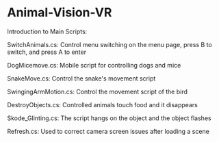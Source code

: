 # Animal-Vision-VR
Introduction to Main Scripts:

SwitchAnimals.cs:
Control menu switching on the menu page, press B to switch, and press A to enter

DogMicemove.cs:
Mobile script for controlling dogs and mice

SnakeMove.cs:
Control the snake's movement script

SwingingArmMotion.cs:
Control the movement script of the bird

DestroyObjects.cs:
Controlled animals touch food and it disappears

Skode_Glinting.cs:
The script hangs on the object and the object flashes

Refresh.cs:
Used to correct camera screen issues after loading a scene

